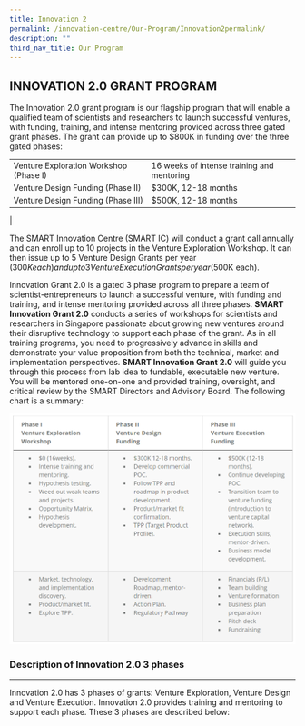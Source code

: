 ```yaml
---
title: Innovation 2
permalink: /innovation-centre/Our-Program/Innovation2permalink/
description: ""
third_nav_title: Our Program
---
```

INNOVATION 2.0 GRANT PROGRAM
----------------------------

The Innovation 2.0 grant program is our flagship program that will enable a qualified team of scientists and researchers to launch successful ventures, with funding, training, and intense mentoring provided across three gated grant phases. The grant can provide up to $800K in funding over the three gated phases:



|  |  | 
| -------- | -------- | 
| Venture Exploration Workshop (Phase I)    | 16 weeks of intense training and mentoring    | 
| Venture Design Funding (Phase II) | $300K, 12-18 months |
| Venture Design Funding (Phase III) | $500K, 12-18 months |
| 

The SMART Innovation Centre (SMART IC) will conduct a grant call annually and can enroll up to 10 projects in the Venture Exploration Workshop. It can then issue up to 5 Venture Design Grants per year ($300K each) and up to 3 Venture Execution Grants per year ($500K each).

Innovation Grant 2.0 is a gated 3 phase program to prepare a team of scientist-entrepreneurs to launch a successful venture, with funding and training, and intense mentoring provided across all three phases. **SMART Innovation Grant 2.0** conducts a series of workshops for scientists and researchers in Singapore passionate about growing new ventures around their disruptive technology to support each phase of the grant. As in all training programs, you need to progressively advance in skills and demonstrate your value proposition from both the technical, market and implementation perspectives. **SMART Innovation Grant 2.0** will guide you through this process from lab idea to fundable, executable new venture. You will be mentored one-on-one and provided training, oversight, and critical review by the SMART Directors and Advisory Board. The following chart is a summary:

![](/images/InnovationGrant2%20table.png)

### Description of Innovation 2.0 3 phases
--------------------------------------

Innovation 2.0 has 3 phases of grants: Venture Exploration, Venture Design and Venture Execution. Innovation 2.0 provides training and mentoring to support each phase. These 3 phases are described below:
